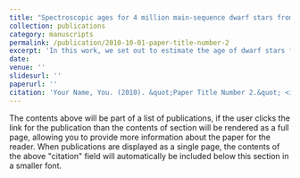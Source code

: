 ```yaml
---
title: "Spectroscopic ages for 4 million main-sequence dwarf stars from LAMOST DR10 estimated with data-driven approach"
collection: publications
category: manuscripts
permalink: /publication/2010-10-01-paper-title-number-2
excerpt: 'In this work, we set out to estimate the age of dwarf stars from the LAMOST spectra with a data-driven approach.'
date: 
venue: ''
slidesurl: ''
paperurl: ''
citation: 'Your Name, You. (2010). &quot;Paper Title Number 2.&quot; <i>Journal 1</i>. 1(2).'
---
```


The contents above will be part of a list of publications, if the user clicks the link for the publication than the contents of section will be rendered as a full page, allowing you to provide more information about the paper for the reader. When publications are displayed as a single page, the contents of the above "citation" field will automatically be included below this section in a smaller font.
